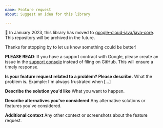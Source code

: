```yaml
---
name: Feature request
about: Suggest an idea for this library

---
```


:bus: In January 2023, this library has moved to
[google-cloud-java/java-core](
https://github.com/googleapis/google-cloud-java/tree/main/java-core).
This repository will be archived in the future.

Thanks for stopping by to let us know something could be better!

**PLEASE READ**: If you have a support contract with Google, please create an issue in the [support console](https://cloud.google.com/support/) instead of filing on GitHub. This will ensure a timely response.

**Is your feature request related to a problem? Please describe.**
What the problem is. Example: I'm always frustrated when [...]

**Describe the solution you'd like**
What you want to happen.

**Describe alternatives you've considered**
Any alternative solutions or features you've considered.

**Additional context**
Any other context or screenshots about the feature request.
